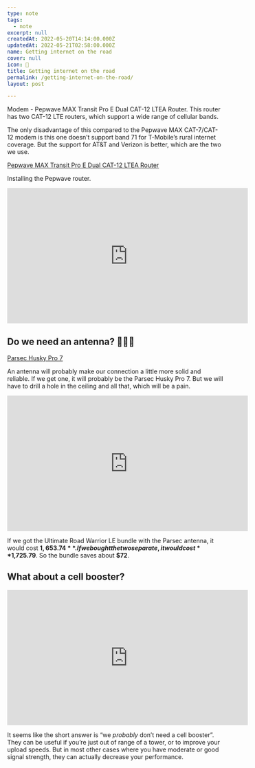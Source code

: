 ```yaml
---
type: note
tags:
  - note
excerpt: null
createdAt: 2022-05-20T14:14:00.000Z
updatedAt: 2022-05-21T02:58:00.000Z
name: Getting internet on the road
cover: null
icon: 📶
title: Getting internet on the road
permalink: /getting-internet-on-the-road/
layout: post

---
```


Modem - Pepwave MAX Transit Pro E Dual CAT-12 LTEA Router. This router has two CAT-12 LTE routers, which support a wide range of cellular bands.

The only disadvantage of this compared to the Pepwave MAX CAT-7/CAT-12 modem is this one doesn’t support band 71 for T-Mobile’s rural internet coverage. But the support for AT&T and Verizon is better, which are the two we use.

[Pepwave MAX Transit Pro E Dual CAT-12 LTEA Router](https://mobilemusthave.com/products/pepwave-max-transit-pro-e-primecare-edition-dual-cat-12-ltea-router?variant=39655387988067)

Installing the Pepwave router.

<iframe width="560" height="315" src="https://www.youtube.com/embed/PutMmBIHa00" frameborder="0" allow="accelerometer; autoplay; clipboard-write; encrypted-media; gyroscope; picture-in-picture" allowfullscreen></iframe>

## Do we need an antenna? 🤷🏼‍♀️ 

[Parsec Husky Pro 7](https://mobilemusthave.com/collections/antennas-accessories/products/parsec-husky-pro-7-7-in-1-5g-antenna?variant=39469792690275)

An antenna will probably make our connection a little more solid and reliable. If we get one, it will probably be the Parsec Husky Pro 7. But we will have to drill a hole in the ceiling and all that, which will be a pain.

<iframe width="560" height="315" src="https://www.youtube.com/embed/YwbcBgsGWLM" frameborder="0" allow="accelerometer; autoplay; clipboard-write; encrypted-media; gyroscope; picture-in-picture" allowfullscreen></iframe>

If we got the Ultimate Road Warrior LE bundle with the Parsec antenna, it would cost **$1,653.74**. If we bought the two separate, it would cost **$1,725.79**. So the bundle saves about **$72**.

## What about a cell booster?

<iframe width="560" height="315" src="https://www.youtube.com/embed/14tWiAsqfJk" frameborder="0" allow="accelerometer; autoplay; clipboard-write; encrypted-media; gyroscope; picture-in-picture" allowfullscreen></iframe>

It seems like the short answer is “we *probably* don’t need a cell booster”. They can be useful if you’re just out of range of a tower, or to improve your upload speeds. But in most other cases where you have moderate or good signal strength, they can actually decrease your performance.
